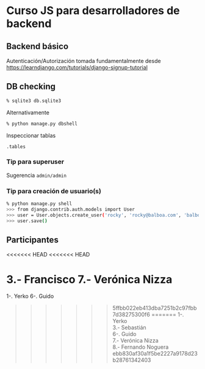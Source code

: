 # Curso JS para desarrolladores de backend

## Backend básico

Autenticación/Autorización tomada fundamentalmente 
desde https://learndjango.com/tutorials/django-signup-tutorial

## DB checking
```bash
% sqlite3 db.sqlite3
```
Alternativamente
```bash
% python manage.py dbshell 
```

Inspeccionar tablas
```
.tables
```

### Tip para superuser

Sugerencia `admin/admin`

### Tip para creación de usuario(s)
```bash
% python manage.py shell
>>> from django.contrib.auth.models import User
>>> user = User.objects.create_user('rocky', 'rocky@balboa.com', 'balboa')
>>> user.save()
```

## Participantes
<<<<<<< HEAD
<<<<<<< HEAD

3.- Francisco
7.- Verónica Nizza  
=======
1-. Yerko
6-. Guido  
>>>>>>> 5ffbb022eb413dba7251b2c97fbb7d38275300f6
=======
1-. Yerko  
3.- Sebastián  
6-. Guido  
7.- Verónica Nizza  
8.- Fernando Noguera    
>>>>>>> ebb830af30a1f5be2227a9178d23b28761342403
